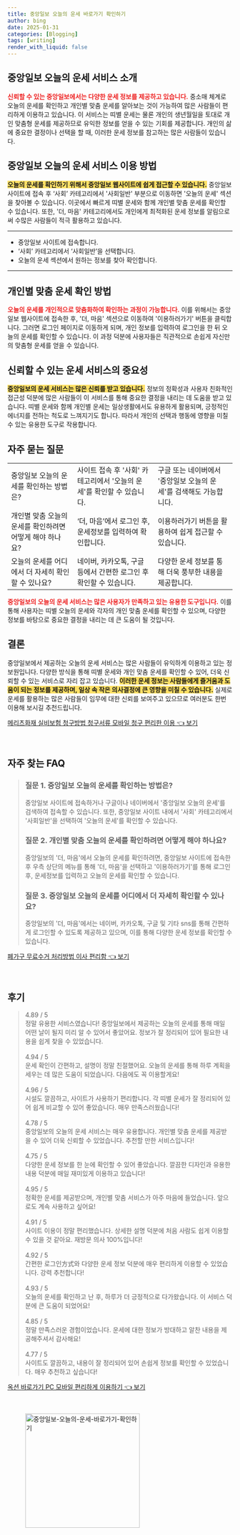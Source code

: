 ```yaml
---
title: 중앙일보 오늘의 운세 바로가기 확인하기
author: bing
date: 2025-01-31
categories: [Blogging]
tags: [writing]
render_with_liquid: false
---
```



<h2 id='오늘의 운세 소개'>중앙일보 오늘의 운세 서비스 소개</h2>

<p><b><span style="color: #ee2323;">신뢰할 수 있는 중앙일보에서는 다양한 운세 정보를 제공하고 있습니다.</span></b> 중소매 체계로 오늘의 운세를 확인하고 개인별 맞춤 운세를 알아보는 것이 가능하여 많은 사람들이 편리하게 이용하고 있습니다. 이 서비스는 띠별 운세는 물론 개인의 생년월일을 토대로 개인 맞춤형 운세를 제공하므로 유익한 정보를 얻을 수 있는 기회를 제공합니다. 개인의 삶에 중요한 결정이나 선택을 할 때, 이러한 운세 정보를 참고하는 많은 사람들이 있습니다.</p>

<h2 id='운세 서비스 이용 방법'>중앙일보 오늘의 운세 서비스 이용 방법</h2>

<p><b><span style="background-color: #ffe066;">오늘의 운세를 확인하기 위해서 중앙일보 웹사이트에 쉽게 접근할 수 있습니다.</span></b> 중앙일보 사이트에 접속 후 ‘사회’ 카테고리에서 '사회일반' 부분으로 이동하면 '오늘의 운세' 섹션을 찾아볼 수 있습니다. 이곳에서 빠르게 띠별 운세와 함께 개인별 맞춤 운세를 확인할 수 있습니다. 또한, '더, 마음' 카테고리에서도 개인에게 최적화된 운세 정보를 알림으로써 수많은 사람들이 적극 활용하고 있습니다.</p>

<hr />

<ul>
    <li>중앙일보 사이트에 접속합니다.</li>
    <li>‘사회’ 카테고리에서 ‘사회일반’을 선택합니다.</li>
    <li>오늘의 운세 섹션에서 원하는 정보를 찾아 확인합니다.</li>
</ul>

<hr />

<h2 id='개인별 맞춤 운세 확인하기'>개인별 맞춤 운세 확인 방법</h2>

<p><b><span style="color: #ee2323;">오늘의 운세를 개인적으로 맞춤화하여 확인하는 과정이 가능합니다.</span></b> 이를 위해서는 중앙일보 웹사이트에 접속한 후, '더, 마음' 섹션으로 이동하여 '이용하러가기' 버튼을 클릭합니다. 그러면 로그인 페이지로 이동하게 되며, 개인 정보를 입력하여 로그인을 한 뒤 오늘의 운세를 확인할 수 있습니다. 이 과정 덕분에 사용자들은 직관적으로 손쉽게 자신만의 맞춤형 운세를 얻을 수 있습니다.</p>

<h2 id='신뢰할 수 있는 운세 서비스의 중요성'>신뢰할 수 있는 운세 서비스의 중요성</h2>

<p><b><span style="background-color: #ffe066;">중앙일보의 운세 서비스는 많은 신뢰를 받고 있습니다.</span></b> 정보의 정확성과 사용자 친화적인 접근성 덕분에 많은 사람들이 이 서비스를 통해 중요한 결정을 내리는 데 도움을 받고 있습니다. 띠별 운세와 함께 개인별 운세는 일상생활에서도 유용하게 활용되며, 긍정적인 에너지를 전하는 척도로 느껴지기도 합니다. 따라서 개인의 선택과 행동에 영향을 미칠 수 있는 유용한 도구로 작용합니다.</p>

<h2 id='자주 묻는 질문'>자주 묻는 질문</h2>

<table>
    <tr>
        <td>중앙일보 오늘의 운세를 확인하는 방법은?</td>
        <td>사이트 접속 후 '사회' 카테고리에서 '오늘의 운세'를 확인할 수 있습니다.</td>
        <td>구글 또는 네이버에서 '중앙일보 오늘의 운세'를 검색해도 가능합니다.</td>
    </tr>
    <tr>
        <td>개인별 맞춤 오늘의 운세를 확인하려면 어떻게 해야 하나요?</td>
        <td>‘더, 마음’에서 로그인 후, 운세정보를 입력하여 확인합니다.</td>
        <td>이용하러가기 버튼을 활용하여 쉽게 접근할 수 있습니다.</td>
    </tr>
    <tr>
        <td>오늘의 운세를 어디에서 더 자세히 확인할 수 있나요?</td>
        <td>네이버, 카카오톡, 구글 등에서 간편한 로그인 후 확인할 수 있습니다.</td>
        <td>다양한 운세 정보를 통해 더욱 풍부한 내용을 제공합니다.</td>
    </tr>
</table>

<p><b><span style="color: #ee2323;">중앙일보의 오늘의 운세 서비스는 많은 사용자가 만족하고 있는 유용한 도구입니다.</span></b> 이를 통해 사용자는 띠별 오늘의 운세와 각자의 개인 맞춤 운세를 확인할 수 있으며, 다양한 정보를 바탕으로 중요한 결정을 내리는 데 큰 도움이 될 것입니다.</p>

<h2 id='결론'>결론</h2>

<p>중앙일보에서 제공하는 오늘의 운세 서비스는 많은 사람들이 유익하게 이용하고 있는 정보원입니다. 다양한 방식을 통해 띠별 운세와 개인 맞춤 운세를 확인할 수 있어, 더욱 신뢰할 수 있는 서비스로 자리 잡고 있습니다. <b><span style="background-color: #ffe066;">이러한 운세 정보는 사람들에게 즐거움과 도움이 되는 정보를 제공하며, 일상 속 작은 의사결정에 큰 영향을 미칠 수 있습니다.</span></b> 실제로 운세를 활용하는 많은 사람들이 임무에 대한 신뢰를 보여주고 있으므로 여러분도 한번 이용해 보시길 추천드립니다.</p>


<p><a class="click-button" title="메리츠화재 실비보험 청구방법 청구서류 모바일 청구 편리한 이용" href="https://purplelist.github.io/posts/%EB%A9%94%EB%A6%AC%EC%B8%A0%ED%99%94%EC%9E%AC-%EC%8B%A4%EB%B9%84%EB%B3%B4%ED%97%98-%EC%B2%AD%EA%B5%AC%EB%B0%A9%EB%B2%95-%EC%B2%AD%EA%B5%AC%EC%84%9C%EB%A5%98-%EB%AA%A8%EB%B0%94%EC%9D%BC-%EC%B2%AD%EA%B5%AC-%ED%8E%B8%EB%A6%AC%ED%95%9C-%EC%9D%B4%EC%9A%A9/" rel="dofollow">메리츠화재 실비보험 청구방법 청구서류 모바일 청구 편리한 이용 👈 보기</a></p><br>
<h2 id='자주_찾는_FAQ'>자주 찾는 FAQ</h2>
<div itemscope="" itemtype="https://schema.org/FAQPage"> 
<blockquote> 
<div itemscope="" itemprop="mainEntity" itemtype="https://schema.org/Question"> 
<h3 itemprop="name">질문 1. 중앙일보 오늘의 운세를 확인하는 방법은?</h3> 
<div itemscope="" itemprop="acceptedAnswer" itemtype="https://schema.org/Answer"> 
<span itemprop="text"> 
<p>중앙일보 사이트에 접속하거나 구글이나 네이버에서 '중앙일보 오늘의 운세'를 검색하여 접속할 수 있습니다. 또한, 중앙일보 사이트 내에서 '사회' 카테고리에서 '사회일반'을 선택하여 '오늘의 운세'를 확인할 수 있습니다.</p> 
</span> 
</div> 
</div> 

<div itemscope="" itemprop="mainEntity" itemtype="https://schema.org/Question"> 
<h3 itemprop="name">질문 2. 개인별 맞춤 오늘의 운세를 확인하려면 어떻게 해야 하나요?</h3> 
<div itemscope="" itemprop="acceptedAnswer" itemtype="https://schema.org/Answer"> 
<span itemprop="text"> 
<p>중앙일보의 '더, 마음'에서 오늘의 운세를 확인하려면, 중앙일보 사이트에 접속한 후 우측 상단의 메뉴를 통해 '더, 마음'을 선택하고 '이용하러가기'를 통해 로그인 후, 운세정보를 입력하고 오늘의 운세를 확인할 수 있습니다.</p> 
</span> 
</div> 
</div> 

<div itemscope="" itemprop="mainEntity" itemtype="https://schema.org/Question"> 
<h3 itemprop="name">질문 3. 중앙일보 오늘의 운세를 어디에서 더 자세히 확인할 수 있나요?</h3> 
<div itemscope="" itemprop="acceptedAnswer" itemtype="https://schema.org/Answer"> 
<span itemprop="text"> 
<p>중앙일보의 '더, 마음'에서는 네이버, 카카오톡, 구글 및 기타 sns를 통해 간편하게 로그인할 수 있도록 제공하고 있으며, 이를 통해 다양한 운세 정보를 확인할 수 있습니다.</p> 
</span> 
</div> 
</div> 

</blockquote> 
</div>
<p><a class="click-button" title="폐가구 무료수거 처리방법 이사 편리함" href="https://purplelist.github.io/posts/%ED%8F%90%EA%B0%80%EA%B5%AC-%EB%AC%B4%EB%A3%8C%EC%88%98%EA%B1%B0-%EC%B2%98%EB%A6%AC%EB%B0%A9%EB%B2%95-%EC%9D%B4%EC%82%AC-%ED%8E%B8%EB%A6%AC%ED%95%A8/" rel="dofollow">폐가구 무료수거 처리방법 이사 편리함 👈 보기</a></p><br>
<h2 id='후기'>후기</h2>
<div itemscope itemtype="https://schema.org/Product">
  <blockquote>
  <div itemprop="review" itemscope itemtype="https://schema.org/Review">
      <div itemprop="reviewRating" itemscope itemtype="https://schema.org/Rating"> <span itemprop="ratingValue">4.89</span> / <span itemprop="bestRating">5</span> </div>
      <span itemprop="reviewBody">정말 유용한 서비스였습니다! 중앙일보에서 제공하는 오늘의 운세를 통해 매일 어떤 날이 될지 미리 알 수 있어서 좋았어요. 정보가 잘 정리되어 있어 필요한 내용을 쉽게 찾을 수 있었습니다.</span>
  </div>
  <br>
  <div itemprop="review" itemscope itemtype="https://schema.org/Review">
      <div itemprop="reviewRating" itemscope itemtype="https://schema.org/Rating"> <span itemprop="ratingValue">4.94</span> / <span itemprop="bestRating">5</span> </div>
      <span itemprop="reviewBody">운세 확인이 간편하고, 설명이 정말 친절했어요. 오늘의 운세를 통해 하루 계획을 세우는 데 많은 도움이 되었습니다. 다음에도 꼭 이용할게요!</span>
  </div>
  <br>
  <div itemprop="review" itemscope itemtype="https://schema.org/Review">
      <div itemprop="reviewRating" itemscope itemtype="https://schema.org/Rating"> <span itemprop="ratingValue">4.96</span> / <span itemprop="bestRating">5</span> </div>
      <span itemprop="reviewBody">시설도 깔끔하고, 사이트가 사용하기 편리합니다. 각 띠별 운세가 잘 정리되어 있어 쉽게 비교할 수 있어 좋았습니다. 매우 만족스러웠습니다!</span>
  </div>
  <br>
  <div itemprop="review" itemscope itemtype="https://schema.org/Review">
      <div itemprop="reviewRating" itemscope itemtype="https://schema.org/Rating"> <span itemprop="ratingValue">4.78</span> / <span itemprop="bestRating">5</span> </div>
      <span itemprop="reviewBody">중앙일보의 오늘의 운세 서비스는 매우 유용합니다. 개인별 맞춤 운세를 제공받을 수 있어 더욱 신뢰할 수 있었습니다. 추천할 만한 서비스입니다!</span>
  </div>
  <br>
  <div itemprop="review" itemscope itemtype="https://schema.org/Review">
      <div itemprop="reviewRating" itemscope itemtype="https://schema.org/Rating"> <span itemprop="ratingValue">4.75</span> / <span itemprop="bestRating">5</span> </div>
      <span itemprop="reviewBody">다양한 운세 정보를 한 눈에 확인할 수 있어 좋았습니다. 깔끔한 디자인과 유용한 내용 덕분에 매일 재미있게 이용하고 있습니다!</span>
  </div>
  <br>
  <div itemprop="review" itemscope itemtype="https://schema.org/Review">
      <div itemprop="reviewRating" itemscope itemtype="https://schema.org/Rating"> <span itemprop="ratingValue">4.95</span> / <span itemprop="bestRating">5</span> </div>
      <span itemprop="reviewBody">정확한 운세를 제공받으며, 개인별 맞춤 서비스가 아주 마음에 들었습니다. 앞으로도 계속 사용하고 싶어요!</span>
  </div>
  <br>
  <div itemprop="review" itemscope itemtype="https://schema.org/Review">
      <div itemprop="reviewRating" itemscope itemtype="https://schema.org/Rating"> <span itemprop="ratingValue">4.91</span> / <span itemprop="bestRating">5</span> </div>
      <span itemprop="reviewBody">사이트 이용이 정말 편리했습니다. 상세한 설명 덕분에 처음 사람도 쉽게 이용할 수 있을 것 같아요. 재방문 의사 100%입니다!</span>
  </div>
  <br>
  <div itemprop="review" itemscope itemtype="https://schema.org/Review">
      <div itemprop="reviewRating" itemscope itemtype="https://schema.org/Rating"> <span itemprop="ratingValue">4.92</span> / <span itemprop="bestRating">5</span> </div>
      <span itemprop="reviewBody">간편한 로그인方式와 다양한 운세 정보 덕분에 매우 편리하게 이용할 수 있었습니다. 강력 추천합니다!</span>
  </div>
  <br>
  <div itemprop="review" itemscope itemtype="https://schema.org/Review">
      <div itemprop="reviewRating" itemscope itemtype="https://schema.org/Rating"> <span itemprop="ratingValue">4.93</span> / <span itemprop="bestRating">5</span> </div>
      <span itemprop="reviewBody">오늘의 운세를 확인하고 난 후, 하루가 더 긍정적으로 다가왔습니다. 이 서비스 덕분에 큰 도움이 되었어요!</span>
  </div>
  <br>
  <div itemprop="review" itemscope itemtype="https://schema.org/Review">
      <div itemprop="reviewRating" itemscope itemtype="https://schema.org/Rating"> <span itemprop="ratingValue">4.85</span> / <span itemprop="bestRating">5</span> </div>
      <span itemprop="reviewBody">정말 만족스러운 경험이었습니다. 운세에 대한 정보가 방대하고 알찬 내용을 제공해주셔서 감사해요!</span>
  </div>
  <br>
  <div itemprop="review" itemscope itemtype="https://schema.org/Review">
      <div itemprop="reviewRating" itemscope itemtype="https://schema.org/Rating"> <span itemprop="ratingValue">4.77</span> / <span itemprop="bestRating">5</span> </div>
      <span itemprop="reviewBody">사이트도 깔끔하고, 내용이 잘 정리되어 있어 손쉽게 정보를 확인할 수 있었습니다. 매우 추천하고 싶습니다!</span>
  </div>
  </blockquote>
</div>
<p><a class="click-button" title="옥션 바로가기 PC 모바일 편리하게 이용하기" href="https://purplelist.github.io/posts/%EC%98%A5%EC%85%98-%EB%B0%94%EB%A1%9C%EA%B0%80%EA%B8%B0-PC-%EB%AA%A8%EB%B0%94%EC%9D%BC-%ED%8E%B8%EB%A6%AC%ED%95%98%EA%B2%8C-%EC%9D%B4%EC%9A%A9%ED%95%98%EA%B8%B0/" rel="dofollow">옥션 바로가기 PC 모바일 편리하게 이용하기 👈 보기</a></p><br>
<figure class="image"><img src="https://purplelist.github.io/assets/img/thumbnail/중앙일보-오늘의-운세-바로가기-확인하기.webp" alt="중앙일보-오늘의-운세-바로가기-확인하기" width="256" height="256"></figure>
